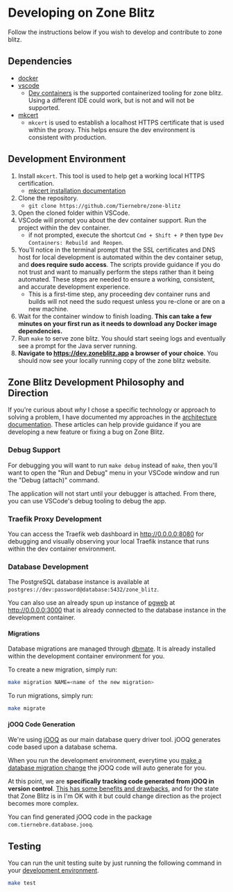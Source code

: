 # Developing on Zone Blitz

Follow the instructions below if you wish to develop and contribute to zone
blitz.

## Dependencies

- [docker](https://www.docker.com/products/docker-desktop/)
- [vscode](https://code.visualstudio.com/)
  - [Dev containers](https://code.visualstudio.com/docs/devcontainers/containers)
    is the supported containerized tooling for zone blitz. Using a different IDE
    could work, but is not and will not be supported.
- [mkcert](https://github.com/FiloSottile/mkcert)
  - `mkcert` is used to establish a localhost HTTPS certificate that is used
    within the proxy. This helps ensure the dev environment is consistent with
    production.

## Development Environment

1. Install `mkcert`. This tool is used to help get a working local HTTPS
   certification.
   - [mkcert installation documentation](https://github.com/FiloSottile/mkcert?tab=readme-ov-file#installation)
2. Clone the repository.
   - `git clone https://github.com/Tiernebre/zone-blitz`
3. Open the cloned folder within VSCode.
4. VSCode will prompt you about the dev container support. Run the project
   within the dev container.
   - if not prompted, execute the shortcut `Cmd + Shift + P` then type
     `Dev Containers: Rebuild and Reopen`.
5. You'll notice in the terminal prompt that the SSL certificates and DNS host
   for local development is automated within the dev container setup, and **does
   require sudo access**. The scripts provide guidance if you do not trust and
   want to manually perform the steps rather than it being automated. These
   steps are needed to ensure a working, consistent, and accurate development
   experience.
   - This is a first-time step, any proceeding dev container runs and builds
     will not need the sudo request unless you re-clone or are on a new machine.
6. Wait for the container window to finish loading. **This can take a few
   minutes on your first run as it needs to download any Docker image
   dependencies.**
7. Run `make` to serve zone blitz. You should start seeing logs and eventually
   see a prompt for the Java server running.
8. **Navigate to https://dev.zoneblitz.app a browser of your choice**. You
   should now see your locally running copy of the zone blitz website.

## Zone Blitz Development Philosophy and Direction

If you're curious about _why_ I chose a specific technology or approach to solving a problem, I have documented
my approaches in the [architecture documentation](./architecture/README.md). These articles can help
provide guidance if you are developing a new feature or fixing a bug on Zone Blitz.

### Debug Support

For debugging you will want to run `make debug` instead of `make`, then you'll
want to open the "Run and Debug" menu in your VSCode window and run the "Debug (attach)" command.

The application will not start until your debugger is attached. From there, you can use VSCode's
debug tooling to debug the app.

### Traefik Proxy Development

You can access the Traefik web dashboard in http://0.0.0.0:8080 for debugging
and visually observing your local Traefik instance that runs within the dev
container environment.

### Database Development

The PostgreSQL database instance is available at `postgres://dev:password@database:5432/zone_blitz`.

You can also use an already spun up instance of [pgweb](https://github.com/sosedoff/pgweb) at http://0.0.0.0:3000
that is already connected to the database instance in the development container.

#### Migrations

Database migrations are managed through [dbmate](https://github.com/amacneil/dbmate). It is already installed
within the development container environment for you.

To create a new migration, simply run:

```sh
make migration NAME=<name of the new migration>
```

To run migrations, simply run:

```sh
make migrate
```

#### jOOQ Code Generation

We're using [jOOQ](https://www.jooq.org/) as our main database query driver tool. jOOQ generates code based
upon a database schema.

When you run the development environment, everytime you [make a database migration change](#migrations) the
jOOQ code will auto generate for you.

At this point, we are **specifically tracking code generated from jOOQ in version control**. [This has some benefits
and drawbacks](https://www.jooq.org/doc/latest/manual/code-generation/codegen-version-control/), and for the state
that Zone Blitz is in I'm OK with it but could change direction as the project becomes more complex.

You can find generated jOOQ code in the package `com.tiernebre.database.jooq`.

## Testing

You can run the unit testing suite by just running the following command in your
[development environment](#environment).

```sh
make test
```
